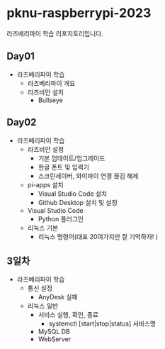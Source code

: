 # pknu-raspberrypi-2023
라즈베리파이 학습 리포지토리입니다.

## Day01
- 라즈베리파이 학습
	- 라즈베리파이 개요
	- 라즈비안 설치
		- Bullseye
	
## Day02
- 라즈베리파이 학습
	- 라즈비안 설정
		- 기본 업데이트/업그레이드
		- 한글 폰트 및 입력기
		- 스크린세이버, 와이파이 연결 끊김 해제
	- pi-apps 설치
		- Visual Studio Code 설치
		- Github Desktop 설치 및 설정
	- Visual Studio Code
		- Python 플러그인
	- 리눅스 기본
		- 리눅스 명령어(대표 20여가지만 잘 기억하자! )

## 3일차
- 라즈베리파이 학습
	- 통신 설정
		- AnyDesk 실패
	- 리눅스 일반
		- 서비스 실행, 확인, 종료
			- systemctl [start|stop|status] 서비스명
		- MySQL DB
		- WebServer
	